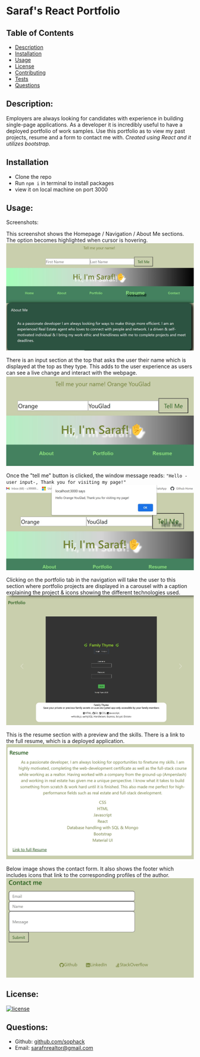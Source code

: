# Saraf's React Portfolio

## Table of Contents 
- [Description](#description)
- [Installation](#installation)
- [Usage](#usage)
- [License](#license)
- [Contributing](#contributing)
- [Tests](#tests)
- [Questions](#questions)


## Description:
Employers are always looking for candidates with experience in building single-page applications. As a developer it is incredibly useful to have a deployed portfolio of work samples. Use this portfolio as to view my past projects, resume and a form to contact me with. 
*Created using React and it utilizes bootstrap.*

## Installation
- Clone the repo
- Run `npm i` in terminal to install packages
- view it on local machine on port 3000


## Usage:


Screenshots:

This screenshot shows the Homepage / Navigation / About Me sections. The option becomes highlighted when cursor is hovering. 
![homeNav](/src/assets/webPage1.jpg)

There is an input section at the top that asks the user their name which is displayed at the top as they type. This adds to the user experience as users can see a live change and interact with the webpage. 
![noPopUp](/src/assets/webPageNoPop.jpg)

Once the "tell me" button is clicked, the window message reads: `"Hello -user input-, Thank you for visiting my page!"`
![popUp](/src/assets/webPagePop.jpg)

Clicking on the portfolio tab in the navigation will take the user to this section where portfolio projects are displayed in a carousel with a caption explaining the project & icons showing the different technologies used. 
![portfolio](src/assets/webpagePort.jpg)

This is the resume section with a preview and the skills. There is a link to the full resume, which is a deployed application.  
![resume](src/assets/webpageResume.jpg)

Below image shows the contact form. It also shows the footer which includes icons that link to the corresponding profiles of the author. 
![footer](src/assets/webpage2.jpg)


## License:
[![license](https://img.shields.io/badge/license-MIT-blue)](https://shields.io)


## Questions:
- Github: [github.com/sophack](https://github.com/sophack)
- Email: sarafnrealtor@gmail.com 